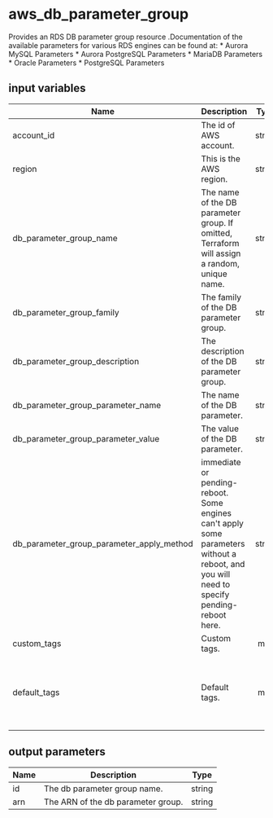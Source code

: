 # aws_db_parameter_group

Provides an RDS DB parameter group resource .Documentation of the available parameters for various RDS engines can be found at: * Aurora MySQL Parameters * Aurora PostgreSQL Parameters * MariaDB Parameters * Oracle Parameters * PostgreSQL Parameters

## input variables

| Name | Description | Type | Default | Required |
|------|-------------|:----:|:-----:|:-----:|
|account_id|The id of AWS account.|string||Yes|
|region|This is the AWS region.|string|us-east-1|Yes|
|db_parameter_group_name|The name of the DB parameter group. If omitted, Terraform will assign a random, unique name.|string|{{ name }}|No|
|db_parameter_group_family|The family of the DB parameter group.|string|mysql5.6|No|
|db_parameter_group_description|The description of the DB parameter group.|string|Managed by TerraHub|No|
|db_parameter_group_parameter_name|The name of the DB parameter.|string|character_set_server|No|
|db_parameter_group_parameter_value|The value of the DB parameter.|string|utf8|No|
|db_parameter_group_parameter_apply_method|immediate or pending-reboot. Some engines can't apply some parameters without a reboot, and you will need to specify pending-reboot here.|string|immediate|No|
|custom_tags|Custom tags.|map||No|
|default_tags|Default tags.|map|{"ThubName"= "{{ name }}","ThubCode"= "{{ code }}","ThubEnv"= "default","Description" = "Managed by TerraHub"}|No|

## output parameters

| Name | Description | Type |
|------|-------------|:----:|
|id|The db parameter group name.|string|
|arn|The ARN of the db parameter group.|string|
